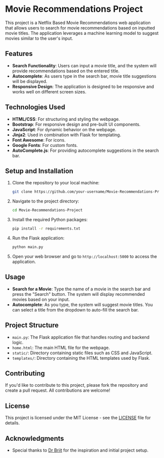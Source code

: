 # Movie Recommendations Project

This project is a Netflix Based Movie Recommendations web application that allows users to search for movie recommendations based on inputted movie titles. The application leverages a machine learning model to suggest movies similar to the user's input.

## Features

- **Search Functionality**: Users can input a movie title, and the system will provide recommendations based on the entered title.
- **Autocomplete**: As users type in the search bar, movie title suggestions will be displayed.
- **Responsive Design**: The application is designed to be responsive and works well on different screen sizes.

## Technologies Used

- **HTML/CSS**: For structuring and styling the webpage.
- **Bootstrap**: For responsive design and pre-built UI components.
- **JavaScript**: For dynamic behavior on the webpage.
- **Jinja2**: Used in combination with Flask for templating.
- **Font Awesome**: For icons.
- **Google Fonts**: For custom fonts.
- **AutoComplete.js**: For providing autocomplete suggestions in the search bar.

## Setup and Installation

1. Clone the repository to your local machine:

   ```bash
   git clone https://github.com/your-username/Movie-Recommendations-Project.git
   ```

2. Navigate to the project directory:

   ```bash
   cd Movie-Recommendations-Project
   ```

3. Install the required Python packages:

   ```bash
   pip install -r requirements.txt
   ```

4. Run the Flask application:

   ```bash
   python main.py
   ```

5. Open your web browser and go to `http://localhost:5000` to access the application.

## Usage

- **Search for a Movie**: Type the name of a movie in the search bar and press the "Search" button. The system will display recommended movies based on your input.
- **Autocomplete**: As you type, the system will suggest movie titles. You can select a title from the dropdown to auto-fill the search bar.

## Project Structure

- `main.py`: The Flask application file that handles routing and backend logic.
- `home.html`: The main HTML file for the webpage.
- `static/`: Directory containing static files such as CSS and JavaScript.
- `templates/`: Directory containing the HTML templates used by Flask.

## Contributing

If you'd like to contribute to this project, please fork the repository and create a pull request. All contributions are welcome!

## License

This project is licensed under the MIT License - see the [LICENSE](LICENSE) file for details.

## Acknowledgments

- Special thanks to [Dr Briit](https://github.com/MrBriit) for the inspiration and initial project setup.
